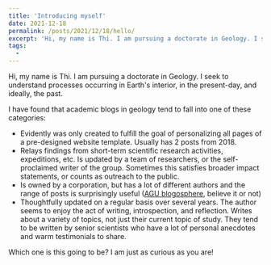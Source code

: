 ```yaml
---
title: 'Introducing myself'
date: 2021-12-18
permalink: /posts/2021/12/18/hello/
excerpt: 'Hi, my name is Thi. I am pursuing a doctorate in Geology. I seek to understand processes occurring in Earth's interior, in the present-day, and ideally, the past. I have found that academic blogs in geology tend to fall into one of these categories:'
tags:
  - 
---
```


Hi, my name is Thi. I am pursuing a doctorate in Geology. I seek to understand processes occurring in Earth's interior, in the present-day, and ideally, the past.

I have found that academic blogs in geology tend to fall into one of these categories:
* Evidently was only created to fulfill the goal of personalizing all pages of a pre-designed website template. Usually has 2 posts from 2018. 
* Relays findings from short-term scientific research activities, expeditions, etc. Is updated by a team of researchers, or the self-proclaimed writer of the group. Sometimes this satisfies broader impact statements, or counts as outreach to the public. 
* Is owned by a corporation, but has a lot of different authors and the range of posts is surprisingly useful ([AGU blogosphere](https://blogs.agu.org/), believe it or not)
* Thoughtfully updated on a regular basis over several years. The author seems to enjoy the act of writing, introspection, and reflection. Writes about a variety of topics, not just their current topic of study. They tend to be written by senior scientists who have a lot of personal anecdotes and warm testimonials to share. 

Which one is this going to be? I am just as curious as you are!

